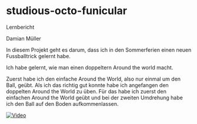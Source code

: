 # studious-octo-funicular
Lernbericht

Damian Müller

In diesem Projekt geht es darum, dass ich in den Sommerferien einen neuen Fussballtrick gelernt habe. 

Ich habe gelernt, wie man einen doppeltern Around the world macht.

Zuerst habe ich den einfache Around the World, also nur einmal um den Ball, geübt. Als ich das richtig gut konnte habe ich angefangen den doppelten Around the World zu üben. Für das habe ich zuerst den einfachen Around the World geübt und bei der zweiten Umdrehung habe ich den Ball auf den Boden aufkommenlassen. 

[![Video](https://user-images.githubusercontent.com/110892840/184823504-bf112ca4-3ae2-4def-ac8c-43ceef0cb8d7.png)](https://youtu.be/TTKoFAHiwg8)
